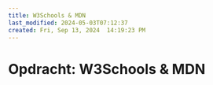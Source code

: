 ```yaml
---
title: W3Schools & MDN
last_modified: 2024-05-03T07:12:37
created: Fri, Sep 13, 2024  14:19:23 PM
---
```


# Opdracht: W3Schools & MDN
